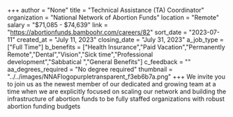 +++
author = "None"
title = "Technical Assistance (TA) Coordinator"
organization = "National Network of Abortion Funds"
location = "Remote"
salary = "$71,085 - $74,639"
link = "https://abortionfunds.bamboohr.com/careers/82"
sort_date = "2023-07-11"
created_at = "July 11, 2023"
closing_date = "July 31, 2023"
a_job_type = ["Full Time"]
b_benefits = ["Health Insurance","Paid Vacation","Permanently Remote","Dental","Vision","Sick time","Professional development","Sabbatical ","General Benefits"]
c_feedback = ""
aa_degrees_required = "No degree required"
thumbnail = "../../images/NNAFlogopurpletransparent_f3eb6b7a.png"
+++
We invite you to join us as the newest member of our dedicated and growing team at a time when we are explicitly focused on scaling our network and building the infrastructure of abortion funds to be fully staffed organizations with robust abortion funding budgets